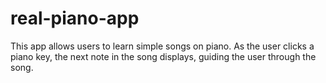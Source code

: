 # real-piano-app
This app allows users to learn simple songs on piano. As the user clicks a piano key, the next note in the song displays, guiding the user through the song. 
